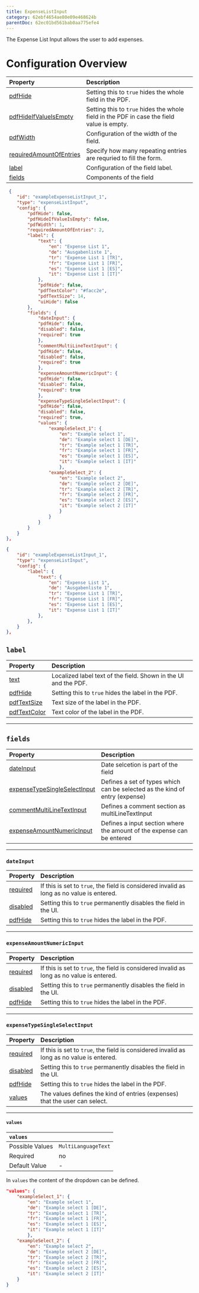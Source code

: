 ```yaml
---
title: ExpenseListInput
category: 62ebf4654ae80e09e468624b
parentDoc: 62ec01bd561bab0aa775efe4
---
```


The Expense List Input allows the user to add expenses.

# Configuration Overview

| Property                                              | Description                      |
| :---------------------------------------------------- | :--------------------------------|
| [pdfHide](./24-general-properties/#pdfhide)                                  | Setting this to `true` hides the whole field in the PDF. |
| [pdfHideIfValueIsEmpty](./24-general-properties/#pdfhideifvalueisempty)      | Setting this to `true` hides the whole field in the PDF in case the field value is empty. |
| [pdfWidth](./24-general-properties/#pdfwidth)                                | Configuration of the width of the field. |
| [requiredAmountOfEntries](./24-general-properties/#requiredamountofentries)  | Specify how many repeating entries are requried to fill the form.                                                                                        |
| [label](#label)                                                              | Configuration of the field label. |
| [fields](#fields)                                     | Components of the field |


``` JSON (complete)
 {
    "id": "exampleExpenseListInput_1",
    "type": "expenseListInput",
    "config": {
        "pdfHide": false,
        "pdfHideIfValueIsEmpty": false,
        "pdfWidth": 1,  
        "requiredAmountOfEntries": 2,
        "label": {
            "text": {
                "en": "Expense List 1",
                "de": "Ausgabenliste 1",
                "tr": "Expense List 1 [TR]",
                "fr": "Expense List 1 [FR]",
                "es": "Expense List 1 [ES]",
                "it": "Expense List 1 [IT]"
            },
            "pdfHide": false,
            "pdfTextColor": "#facc2e",
            "pdfTextSize": 14,
            "uiHide": false
        },
        "fields": {
            "dateInput": {
            "pdfHide": false,
            "disabled": false,
            "required": true
            },
            "commentMultiLineTextInput": {
            "pdfHide": false,
            "disabled": false,
            "required": true
            },
            "expenseAmountNumericInput": {
            "pdfHide": false,
            "disabled": false,
            "required": true
            },
            "expenseTypeSingleSelectInput": {
            "pdfHide": false,
            "disabled": false,
            "required": true,
            "values": {
                "exampleSelect_1": {
                    "en": "Example select 1",
                    "de": "Example select 1 [DE]",
                    "tr": "Example select 1 [TR]",
                    "fr": "Example select 1 [FR]",
                    "es": "Example select 1 [ES]",
                    "it": "Example select 1 [IT]"
                    },
                "exampleSelect_2": {
                    "en": "Example select 2",
                    "de": "Example select 2 [DE]",
                    "tr": "Example select 2 [TR]",
                    "fr": "Example select 2 [FR]",
                    "es": "Example select 2 [ES]",
                    "it": "Example select 2 [IT]"
                    }
                }
            }
        }
    }
},
```
``` JSON (minimal)
{
    "id": "exampleExpenseListInput_1",
    "type": "expenseListInput",
    "config": {
        "label": {
            "text": {
                "en": "Expense List 1",
                "de": "Ausgabenliste 1",
                "tr": "Expense List 1 [TR]",
                "fr": "Expense List 1 [FR]",
                "es": "Expense List 1 [ES]",
                "it": "Expense List 1 [IT]"
            },
        },
    }
},
```
## `label`

| Property                                                    | Description                       |
| :---------------------------------------------------------- | :-------------------------------- |
| [text](./24-general-properties/#text)                       | Localized label text of the field. Shown in the UI and the PDF. |
| [pdfHide](./24-general-properties/#pdfhide)                 | Setting this to `true` hides the label in the PDF. |
| [pdfTextSize](./24-general-properties/#pdftextsize)         | Text size of the label in the PDF. |
| [pdfTextColor](./24-general-properties/#pdftextcolor)       | Text color of the label in the PDF. |

---
## `fields`

| Property                                                      | Description                       |
| :------------------------------------------------------------ | :-------------------------------- |
| [dateInput](#dateinput)                                       | Date selcetion is part of the field |
| [expenseTypeSingleSelectInput](#expensetypesingleselectinput) | Defines a set of types which can be selected as the kind of entry (expense) |
| [commentMultiLineTextInput](./24-general-properties/#commenmultilinetextinput)        | Defines a comment section as multiLineTextInput  |
| [expenseAmountNumericInput](#expenseamountnumericinput)       | Defines a input section where the amount of the expense can be entered |

---
### `dateInput`

| Property               | Description                                                                               |
| :----------------------| :---------------------------------------------------------------------------------------- |
| [required](./24-general-properties/#required)                                | If this is set to `true`, the field is considered invalid as long as no value is entered. |
| [disabled](./24-general-properties/#disabled)                                | Setting this to `true` permanently disables the field in the UI. |
| [pdfHide](./24-general-properties/#pdfhide)                 | Setting this to `true` hides the label in the PDF. |

---
### `expenseAmountNumericInput`

| Property               | Description                                                                               |
| :----------------------| :---------------------------------------------------------------------------------------- |
| [required](./24-general-properties/#required)                                | If this is set to `true`, the field is considered invalid as long as no value is entered. |
| [disabled](./24-general-properties/#disabled)                                | Setting this to `true` permanently disables the field in the UI. |
| [pdfHide](./24-general-properties/#pdfhide)                 | Setting this to `true` hides the label in the PDF. |

---
### `expenseTypeSingleSelectInput`

| Property               | Description                                                                               |
| :----------------------| :---------------------------------------------------------------------------------------- |
| [required](./24-general-properties/#required)                                | If this is set to `true`, the field is considered invalid as long as no value is entered. |
| [disabled](./24-general-properties/#disabled)                                | Setting this to `true` permanently disables the field in the UI. |
| [pdfHide](./24-general-properties/#pdfhide)                 | Setting this to `true` hides the label in the PDF. |
| [values](#values)      | The values defines the kind of entries (expenses) that the user can select.               |

---
#### `values`

| `values`       |                 |
| :-------------- | :-------------- |
| Possible Values | `MultiLanguageText`   |
| Required        | no              |
| Default Value   | -             |

In `values` the content of the dropdown can be defined.

```JSON
"values": {
    "exampleSelect_1": {
        "en": "Example select 1",
        "de": "Example select 1 [DE]",
        "tr": "Example select 1 [TR]",
        "fr": "Example select 1 [FR]",
        "es": "Example select 1 [ES]",
        "it": "Example select 1 [IT]"
        },
    "exampleSelect_2": {
        "en": "Example select 2",
        "de": "Example select 2 [DE]",
        "tr": "Example select 2 [TR]",
        "fr": "Example select 2 [FR]",
        "es": "Example select 2 [ES]",
        "it": "Example select 2 [IT]"
    }
}
```


